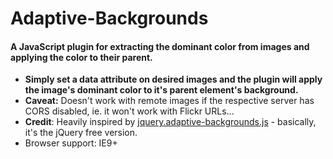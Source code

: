 Adaptive-Backgrounds
====================

#### A JavaScript plugin for extracting the dominant color from images and applying the color to their parent.

<ul>
<li><b>Simply set a data attribute on desired images and the plugin will apply the image's dominant color to it's parent element's background.</b></li>
<li><b>Caveat:</b> Doesn't work with remote images if the respective server has CORS disabled, ie. it won't work with Flickr URLs...</li>
<li><b>Credit</b>: Heavily inspired by <a href="https://github.com/briangonzalez/jquery.adaptive-backgrounds.js">jquery.adaptive-backgrounds.js</a> - basically, it's the jQuery free version.</li>
<li>Browser support: IE9+</li>
</ul>